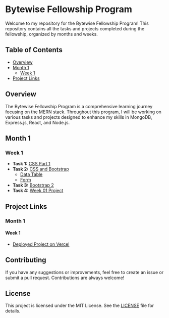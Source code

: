 # Bytewise Fellowship Program

Welcome to my repository for the Bytewise Fellowship Program! This repository contains all the tasks and projects completed during the fellowship, organized by months and weeks.

## Table of Contents
- [Overview](#overview)
- [Month 1](#month-1)
    - [Week 1](#week-1)
- [Project Links](#project-links)

## Overview

The Bytewise Fellowship Program is a comprehensive learning journey focusing on the MERN stack. Throughout this program, I will be working on various tasks and projects designed to enhance my skills in MongoDB, Express.js, React, and Node.js.

## Month 1

### Week 1
- **Task 1:** [CSS Part 1](https://github.com/NoorUlBaseer/Bytewise-Fellowhsip-Program-Tasks/tree/main/Month%2001/Week%2001/CSS%20Part%201)
- **Task 2:** [CSS and Bootstrap](https://github.com/NoorUlBaseer/Bytewise-Fellowhsip-Program-Tasks/tree/main/Month%2001/Week%2001/CSS%20and%20Bootstrap)
    - [Data Table](https://github.com/NoorUlBaseer/Bytewise-Fellowhsip-Program-Tasks/tree/main/Month%2001/Week%2001/CSS%20and%20Bootstrap/Data%20Table)
    - [Form](https://github.com/NoorUlBaseer/Bytewise-Fellowhsip-Program-Tasks/tree/main/Month%2001/Week%2001/CSS%20and%20Bootstrap/Form)
- **Task 3:** [Bootstrap 2](https://github.com/NoorUlBaseer/Bytewise-Fellowhsip-Program-Tasks/tree/main/Month%2001/Week%2001/Bootstrap%202)
- **Task 4:** [Week 01 Project](https://github.com/NoorUlBaseer/Bytewise-Fellowhsip-Program-Tasks/tree/main/Month%2001/Week%2001/Project)

## Project Links

### Month 1
#### Week 1
- [Deployed Project on Vercel](https://portfolio-website-project-eight.vercel.app/)

## Contributing

If you have any suggestions or improvements, feel free to create an issue or submit a pull request. Contributions are always welcome!

## License

This project is licensed under the MIT License. See the [LICENSE](https://github.com/NoorUlBaseer/Bytewise-Fellowhsip-Program-Tasks/blob/main/LICENSE.txt) file for details.
